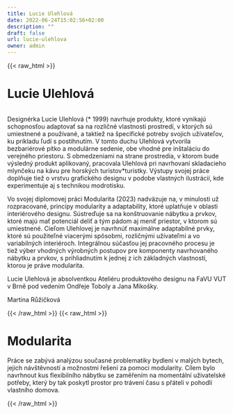 ```yaml
---
title: Lucie Ulehlová
date: 2022-06-24T15:02:56+02:00
description: ""
draft: false
url: lucie-ulehlova
owner: admin
---
```

{{< raw_html >}}
<h1 id="lucie-ulehlov&aacute;">Lucie Ulehlov&aacute;</h1>
<div class="page" title="Page 38">
<div class="section">
<div class="layoutArea">
<div class="column">
<p>Designérka Lucie Ulehlová (* 1999) navrhuje produkty, ktoré vynikajú schopnosťou adaptovať sa na rozličné vlastnosti prostredí, v ktorých sú umiestnené a používané, a taktiež na špecifické potreby svojich užívateľov, ku príkladu ľudí s postihnutím. V tomto duchu Ulehlová vytvorila bezbariérové pítko a modulárne sedenie, obe vhodné pre inštaláciu do verejného priestoru. S obmedzeniami na strane prostredia, v ktorom bude výsledný produkt aplikovaný, pracovala Ulehlová pri navrhovaní skladacieho mlynčeku na kávu pre horských turistov*turistky. Výstupy svojej práce doplňuje tiež o vrstvu grafického designu v podobe vlastných ilustrácií, kde experimentuje aj s technikou modrotisku.</p>
<p>Vo svojej diplomovej práci Modularita (2023) nadväzuje na,&nbsp;v minulosti už rozpracované, princípy modularity a adaptability, ktoré uplatňuje v oblasti interiérového designu. Sústreďuje sa na konštruovanie nábytku a prvkov, ktoré majú mať potenciál deliť a tým pádom aj meniť priestor, v ktorom sú umiestnené. Cieľom Ulehlovej je navrhnúť maximálne adaptabilné prvky, ktoré sú použiteľné viacerými spôsobmi, rozličnými užívateľmi a vo variabilných interiéroch. Integrálnou súčasťou jej pracovného procesu je tiež výber vhodných výrobných postupov pre komponenty navrhovaného nábytku a prvkov, s prihliadnutím k jednej z ich základných vlastností, ktorou je práve modularita.</p>
<p>Lucie Ulehlová je absolventkou Ateliéru produktového designu na FaVU VUT v Brně pod vedením Ondřeje Toboly a Jana Mikošky.</p>
<p>Martina Růžičková</p>
</div>
</div>
</div>
</div>
{{< /raw_html >}}
<!-- SECTION BREAK -->
{{< raw_html >}}
<h1 class="b-detail__title">Modularita</h1>
<p>Pr&aacute;ce se zab&yacute;v&aacute; anal&yacute;zou současn&eacute; problematiky bydlen&iacute; v mal&yacute;ch bytech, jejich n&aacute;v&scaron;těvnost&iacute; a možnostmi ře&scaron;en&iacute; za pomoci modularity. C&iacute;lem bylo navrhnout kus flexibiln&iacute;ho n&aacute;bytku se zaměřen&iacute;m na moment&aacute;ln&iacute; uživatelsk&eacute; potřeby, kter&yacute; by tak poskytl prostor pro tr&aacute;ven&iacute; času s př&aacute;teli v pohodl&iacute; vlastn&iacute;ho domova.</p>
{{< /raw_html >}}

